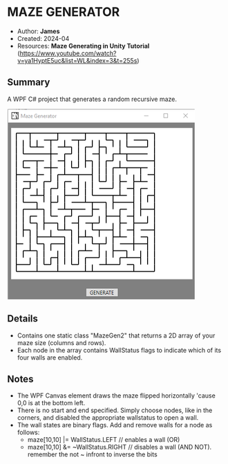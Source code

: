 # MAZE GENERATOR
- Author: **James**
- Created: 2024-04
- Resources: **Maze Generating in Unity Tutorial** (https://www.youtube.com/watch?v=ya1HyptE5uc&list=WL&index=3&t=255s)

## Summary
A WPF C# project that generates a random recursive maze.

![Screenshot of Application](https://github.com/jamestechpublic/MazeGenerator/blob/master/Screenshot%202024-04-18%20103418.png)

## Details
- Contains one static class "MazeGen2" that returns a 2D array of your maze size (columns and rows).
- Each node in the array contains WallStatus flags to indicate which of its four walls are enabled.

## Notes
- The WPF Canvas element draws the maze flipped horizontally 'cause 0,0 is at the bottom left.
- There is no start and end specified. Simply choose nodes, like in the corners, and disabled the appropriate wallstatus to open a wall.
- The wall states are binary flags. Add and remove walls for a node as follows:
  - maze[10,10] |= WallStatus.LEFT   // enables a wall (OR)
  - maze[10,10] &= ~WallStatus.RIGHT  // disables a wall (AND NOT). remember the not ~ infront to inverse the bits
